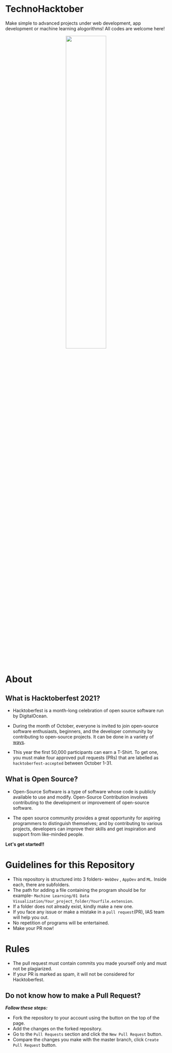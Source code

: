 # TechnoHacktober

Make simple to advanced projects under web development, app development or machine learning alogorithms! All codes are welcome here!

<p align="center">
    <a href="https://hacktoberfest.digitalocean.com/">
        <img src="https://hacktoberfest.digitalocean.com/_nuxt/img/logo-hacktoberfest-full2.aa1e9d9.svg" width="50%">
    </a>
</p>

# About 

## What is Hacktoberfest 2021?
- Hacktoberfest is a month-long celebration of open source software run by DigitalOcean. 

- During the month of October, everyone is invited to join open-source software enthusiasts, beginners, and the developer community by contributing to open-source projects. It can be done in a variety of [ways](https://hacktoberfest.digitalocean.com/). 

- This year the first 50,000 participants can earn a T-Shirt. To get one, you must make four approved pull requests (PRs) that are labelled as `hacktoberfest-accepted` between October 1-31.


## What is Open Source?

- Open-Source Software is a type of software whose code is publicly available to use and modify. Open-Source Contribution involves contributing to the development or improvement of open-source software.

- The open source community provides a great opportunity for aspiring programmers to distinguish themselves; and by contributing to various projects, developers can improve their skills and get inspiration and support from like-minded people.

**Let's get started!!**

# Guidelines for this Repository

- This repository is structured into 3 folders- `WebDev` , `AppDev` and `ML`.  Inside each, there are subfolders. 
- The path for adding a file containing the program should be for example- ```Machine Learning/01 Data Visualization/Your_project_folder/Yourfile.extension```.
- If a folder does not already exist, kindly make a new one.
- If you face any issue or make a mistake in a `pull request`(PR), IAS team will help you out.
- No repetition of programs will be entertained.
- Make your PR now!

# Rules

- The pull request must contain commits you made yourself only and must not be plagiarized.
- If your PR is marked as spam, it will not be considered for Hacktoberfest.

## Do not know how to make a Pull Request?
***Follow these steps:***
- Fork the repository to your account using the button on the top of the page.
- Add the changes on the forked repository.
- Go to the `Pull Requests` section and click the `New Pull Request` button.
- Compare the changes you make with the master branch, click `Create Pull Request` button.
